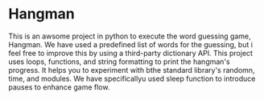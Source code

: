 # Hangman

This is an awsome project in python to execute the word guessing game, Hangman. 
We have used a predefined list of words for the guessing, but i feel free to improve this by using a third-party dictionary API.
This project uses loops, functions, and string formatting to print the hangman's progress. It helps you to experiment with bthe standard 
library's randomn, time, and modules.
We have specificallyu used sleep function to introduce pauses to enhance game flow.
